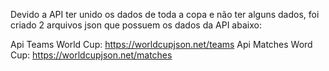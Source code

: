 Devido a API ter unido os dados de toda a copa e não ter alguns dados, foi criado 2 arquivos json que possuem os dados da API abaixo:

Api Teams World Cup: https://worldcupjson.net/teams
Api Matches Word Cup: https://worldcupjson.net/matches